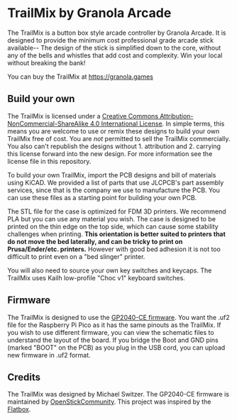 # TrailMix by Granola Arcade
The TrailMix is a button box style arcade controller by Granola Arcade. It is designed to provide the minimum cost professional grade arcade stick available-- The design of the stick is simplified down to the core, without any of the bells and whistles that add cost and complexity. Win your local without breaking the bank!

You can buy the TrailMix at https://granola.games

## Build your own
The TrailMix is licensed under a <a rel="license" href="http://creativecommons.org/licenses/by-nc-sa/4.0/">Creative Commons Attribution-NonCommercial-ShareAlike 4.0 International License</a>. In simple terms, this means you are welcome to use or remix these designs to build your own TrailMix free of cost. You are *not* permitted to sell the TrailMix commercially. You also can't republish the designs without 1. attribution and 2. carrying this license forward into the new design. For more information see the license file in this repository.

To build your own TrailMix, import the PCB designs and bill of materials using KiCAD. We provided a list of parts that use JLCPCB's part assembly services, since that is the company we use to manufacture the PCB. You can use these files as a starting point for building your own PCB.

The STL file for the case is optimized for FDM 3D printers. We recommend PLA but you can use any material you wish. The case is designed to be printed on the thin edge on the top side, which can cause some stability challenges when printing. **This orientation is better suited to printers that do not move the bed laterally, and can be tricky to print on Prusa/Ender/etc. printers.** However with good bed adhesion it is not too difficult to print even on a "bed slinger" printer.

You will also need to source your own key switches and keycaps. The TrailMix uses Kailh low-profile "Choc v1" keyboard switches.

## Firmware
The TrailMix is designed to use the <a rel="GP2040-CE firmware" href="https://github.com/OpenStickCommunity/GP2040-CE">GP2040-CE firmware</a>. You want the .uf2 file for the Raspberry Pi Pico as it has the same pinouts as the TrailMix. If you wish to use different firmware, you can view the schematic files to understand the layout of the board. If you bridge the Boot and GND pins (marked "BOOT" on the PCB) as you plug in the USB cord, you can upload new firmware in .uf2 format.

## Credits
The TrailMix was designed by Michael Switzer. The GP2040-CE firmware is maintained by <a href="https://github.com/OpenStickCommunity">OpenStickCommunity</a>. This project was inspired by the <a href="https://github.com/jfedor2/flatbox">Flatbox</a>.

